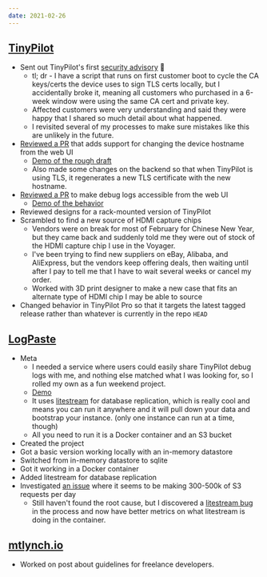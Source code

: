 ```yaml
---
date: 2021-02-26
---
```


## [TinyPilot](https://tinypilotkvm.com)

- Sent out TinyPilot's first [security advisory](https://tinypilotkvm.com/advisories/2021/02/insecure-ca) 🥺
  - tl; dr - I have a script that runs on first customer boot to cycle the CA keys/certs the device uses to sign TLS certs locally, but I accidentally broke it, meaning all customers who purchased in a 6-week window were using the same CA cert and private key.
  - Affected customers were very understanding and said they were happy that I shared so much detail about what happened.
  - I revisited several of my processes to make sure mistakes like this are unlikely in the future.
- [Reviewed a PR](https://github.com/mtlynch/tinypilot/pull/521) that adds support for changing the device hostname from the web UI
  - [Demo of the rough draft](https://user-images.githubusercontent.com/3618384/108411155-9771ad80-7228-11eb-8336-f6bd1e1c985c.gif)
  - Also made some changes on the backend so that when TinyPilot is using TLS, it regenerates a new TLS certificate with the new hostname.
- [Reviewed a PR](https://github.com/mtlynch/tinypilot/pull/528) to make debug logs accessible from the web UI
  - [Demo of the behavior](https://www.loom.com/share/37b677765b0145d79226e78fac1a98ea)
- Reviewed designs for a rack-mounted version of TinyPilot
- Scrambled to find a new source of HDMI capture chips
  - Vendors were on break for most of February for Chinese New Year, but they came back and suddenly told me they were out of stock of the HDMI capture chip I use in the Voyager.
  - I've been trying to find new suppliers on eBay, Alibaba, and AliExpress, but the vendors keep offering deals, then waiting until after I pay to tell me that I have to wait several weeks or cancel my order.
  - Worked with 3D print designer to make a new case that fits an alternate type of HDMI chip I may be able to source
- Changed behavior in TinyPilot Pro so that it targets the latest tagged release rather than whatever is currently in the repo `HEAD`

## [LogPaste](https://github.com/mtlynch/logpaste)

- Meta
  - I needed a service where users could easily share TinyPilot debug logs with me, and nothing else matched what I was looking for, so I rolled my own as a fun weekend project.
  - [Demo](https://logs.tinypilotkvm.com/)
  - It uses [litestream](https://litestream.io/) for database replication, which is really cool and means you can run it anywhere and it will pull down your data
    and bootstrap your instance. (only one instance can run at a time, though)
  - All you need to run it is a Docker container and an S3 bucket
- Created the project
- Got a basic version working locally with an in-memory datastore
- Switched from in-memory datastore to sqlite
- Got it working in a Docker container
- Added litestream for database replication
- Investigated [an issue](https://github.com/benbjohnson/litestream/issues/81) where it seems to be making 300-500k of S3 requests per day
  - Still haven't found the root cause, but I discovered a [litestream bug](https://github.com/benbjohnson/litestream/issues/85) in the process and now have better metrics on what litestream is doing in the container.

## [mtlynch.io](https://mtlynch.io)

- Worked on post about guidelines for freelance developers.
